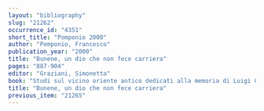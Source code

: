 ```yaml
---
layout: "bibliography"
slug: "21262"
occurrence_id: "4351"
short_title: "Pomponio 2000"
author: "Pomponio, Francesco"
publication_year: "2000"
title: "Bunene, un dio che non fece carriera"
pages: "887-904"
editor: "Graziani, Simonetta"
book: "Studi sul vicino oriente antico dedicati alla memoria di Luigi Cagni (Napoli)"
title: "Bunene, un dio che non fece carriera"
previous_item: "21265"
---
```

